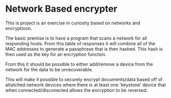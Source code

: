 # Network Based encrypter

This is project is an exercise in curiosity based on networks and encryptioon.

The basic premise is to have a program that scans a network for all responding hosts. From this table of responses it will combine all of the MAC addresses to generate a passphrase that is then hashed. This hash is then used as the key for an encryption function.

From this it should be possible to either add/remove a device from the network for the data to be unrecoverable. 

This will make it possible to securely encrypt documents/data based off of attatched network devices where there is at least one 'keystone' device that when connected/disconected allows the encryption to be reversed.
